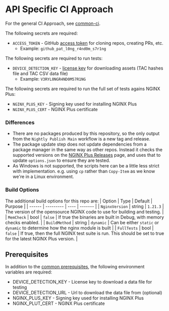# API Specific CI Approach

For the general CI Approach, see [common-ci](https://github.com/51degrees/common-ci).

The following secrets are required:
* `ACCESS_TOKEN` - GitHub [access token](https://docs.github.com/en/authentication/keeping-your-account-and-data-secure/managing-your-personal-access-tokens#about-personal-access-tokens) for cloning repos, creating PRs, etc.
    * Example: `github_pat_l0ng_r4nd0m_s7r1ng`
  
The following secrets are required to run tests:
* `DEVICE_DETECTION_KEY` - [license key](https://51degrees.com/pricing) for downloading assets (TAC hashes file and TAC CSV data file)
    * Example: `V3RYL0NGR4ND0M57R1NG`

The following secrets are required to run the full set of tests agains NGINX Plus:
* `NGINX_PLUS_KEY` - Signing key used for installing NGINX Plus
* `NGINX_PLUS_CERT` - NGINX Plus certificate

### Differences
- There are no packages produced by this repository, so the only output from the `Nightly Publish Main` workflow is a new tag and release.
- The package update step does not update dependencies from a package manager in the same way as other repos. Instead it checks the supported versions on the [NGINX Plus Releases](https://docs.nginx.com/nginx/releases/) page, and uses that to update `options.json` to ensure they are tested.
- As Windows is not supported, the scripts here can be a little less strict with implementation. e.g. using `cp` rather than `Copy-Item` as we know we're in a Linux environment.

### Build Options

The additional build options for this repo are:
| Option | Type | Default | Purpose |
| ------ | --------- | ---- | ------- |
| `NginxVersion` | string | `1.21.3` | The version of the opensource NGINX code to use for building and testing. |
| `MemCheck` | bool | `false` | If true the binaries are built in Debug, with memory checks enabled. |
| `BuildMethod` | string | `dynamic` | Can be either `static` or `dynamic` to determine how the nginx module is built |
| `FullTests` | bool | `false` | If true, then the full NGINX test suite is run. This should be set to true for the latest NGINX Plus version. |

## Prerequisites

In addition to the [common prerequisites](https://github.com/51Degrees/common-ci#prerequisites), the following environment variables are required:
- DEVICE_DETECTION_KEY - License key to download a data file for testing
- DEVICE_DETECTION_URL - Url to download the data file from (optional)
- NGINX_PLUS_KEY - Signing key used for installing NGINX Plus
- NGINX_PLUT_CERT - NGINX Plus certificate
